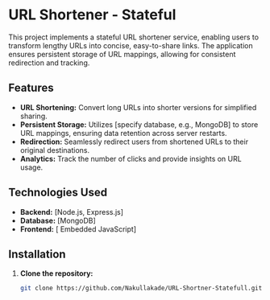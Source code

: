 # URL Shortener - Stateful

This project implements a stateful URL shortener service, enabling users to transform lengthy URLs into concise, easy-to-share links. The application ensures persistent storage of URL mappings, allowing for consistent redirection and tracking.

## Features

- **URL Shortening:** Convert long URLs into shorter versions for simplified sharing.
- **Persistent Storage:** Utilizes [specify database, e.g., MongoDB] to store URL mappings, ensuring data retention across server restarts.
- **Redirection:** Seamlessly redirect users from shortened URLs to their original destinations.
- **Analytics:** Track the number of clicks and provide insights on URL usage.

## Technologies Used

- **Backend:** [Node.js, Express.js]
- **Database:** [MongoDB]
- **Frontend:** [ Embedded JavaScript]

## Installation

1. **Clone the repository:**

   ```bash
   git clone https://github.com/Nakullakade/URL-Shortner-Statefull.git
